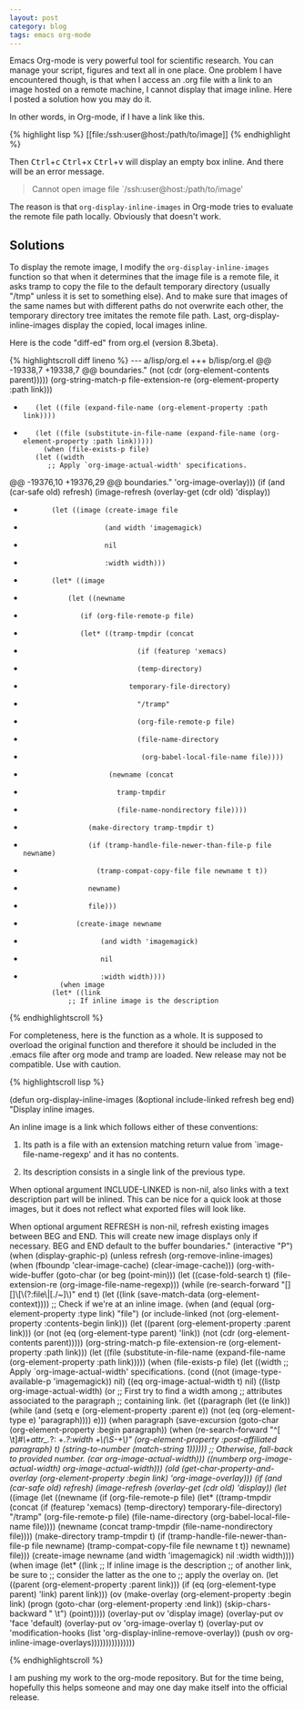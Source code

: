 ```yaml
---
layout: post
category: blog
tags: emacs org-mode
---
```


<!--start-excerpt-->Emacs Org-mode is very powerful tool for scientific research.  You can manage your script, figures and text all in one place.  One problem I have encountered though, is that when I access an .org file with a link to an image hosted on a remote machine, I cannot display that image inline.  Here I posted a solution how you may do it.<!--end-excerpt-->

In other words, in Org-mode, if I have a link like this.

{% highlight lisp %}
[[file:/ssh:user@host:/path/to/image]]
{% endhighlight %}

Then <kbd>Ctrl</kbd>+<kbd>c</kbd> <kbd>Ctrl</kbd>+<kbd>x</kbd> <kbd>Ctrl</kbd>+<kbd>v</kbd> will display an empty box inline.  And there will be an error message.

> Cannot open image file `/ssh:user@host:/path/to/image'

The reason is that <code>org-display-inline-images</code> in Org-mode tries to evaluate the remote file path locally.  Obviously that doesn't work.

Solutions
---

To display the remote image, I modify the <code>org-display-inline-images</code> function so that when it determines that the image file is a remote file, it asks tramp to copy the file to the default temporary directory (usually "/tmp" unless it is set to something else).  And to make sure that images of the same names but with different paths do not overwrite each other, the temporary directory tree imitates the remote file path.  Last, org-display-inline-images display the copied, local images inline.

Here is the code "diff-ed" from org.el (version 8.3beta).

{% highlightscroll diff lineno %}
--- a/lisp/org.el
+++ b/lisp/org.el
@@ -19338,7 +19338,7 @@ boundaries."
 			    (not (cdr (org-element-contents parent)))))
 		      (org-string-match-p file-extension-re
 					  (org-element-property :path link)))
-	     (let ((file (expand-file-name (org-element-property :path link))))
+	     (let ((file (substitute-in-file-name (expand-file-name (org-element-property :path link)))))
 	       (when (file-exists-p file)
 		 (let ((width
 			;; Apply `org-image-actual-width' specifications.
@@ -19376,10 +19376,29 @@ boundaries."
 			     'org-image-overlay)))
 		   (if (and (car-safe old) refresh)
 		       (image-refresh (overlay-get (cdr old) 'display))
-		     (let ((image (create-image file
-						  (and width 'imagemagick)
-						  nil
-						  :width width)))
+		     (let* ((image 
+			     (let ((newname
+				    (if (org-file-remote-p file)
+					(let* ((tramp-tmpdir (concat
+							      (if (featurep 'xemacs)
+								  (temp-directory)
+								temporary-file-directory)
+							      "/tramp"
+							      (org-file-remote-p file)
+							      (file-name-directory
+							       (org-babel-local-file-name file))))
+					       (newname (concat
+							 tramp-tmpdir 
+							 (file-name-nondirectory file))))
+					  (make-directory tramp-tmpdir t)
+					  (if (tramp-handle-file-newer-than-file-p file newname)
+						(tramp-compat-copy-file file newname t t))
+					  newname)
+				      file)))
+			       (create-image newname
+					     (and width 'imagemagick)
+					     nil
+					     :width width))))
 		       (when image
 			 (let* ((link
 				 ;; If inline image is the description
{% endhighlightscroll %}

For completeness, here is the function as a whole.  It is supposed to overload the original function and therefore it should be included in the .emacs file after org mode and tramp are loaded.  New release may not be compatible.  Use with caution.

{% highlightscroll lisp %}

(defun org-display-inline-images (&optional include-linked refresh beg end)
  "Display inline images.

An inline image is a link which follows either of these
conventions:

  1. Its path is a file with an extension matching return value
     from `image-file-name-regexp' and it has no contents.

  2. Its description consists in a single link of the previous
     type.

When optional argument INCLUDE-LINKED is non-nil, also links with
a text description part will be inlined.  This can be nice for
a quick look at those images, but it does not reflect what
exported files will look like.

When optional argument REFRESH is non-nil, refresh existing
images between BEG and END.  This will create new image displays
only if necessary.  BEG and END default to the buffer
boundaries."
  (interactive "P")
  (when (display-graphic-p)
    (unless refresh
      (org-remove-inline-images)
      (when (fboundp 'clear-image-cache) (clear-image-cache)))
    (org-with-wide-buffer
     (goto-char (or beg (point-min)))
     (let ((case-fold-search t)
	   (file-extension-re (org-image-file-name-regexp)))
       (while (re-search-forward "[][]\\[\\(?:file\\|[./~]\\)" end t)
	 (let ((link (save-match-data (org-element-context))))
	   ;; Check if we're at an inline image.
	   (when (and (equal (org-element-property :type link) "file")
		      (or include-linked
			  (not (org-element-property :contents-begin link)))
		      (let ((parent (org-element-property :parent link)))
			(or (not (eq (org-element-type parent) 'link))
			    (not (cdr (org-element-contents parent)))))
		      (org-string-match-p file-extension-re
					  (org-element-property :path link)))
	     (let ((file (substitute-in-file-name (expand-file-name (org-element-property :path link)))))
	       (when (file-exists-p file)
		 (let ((width
			;; Apply `org-image-actual-width' specifications.
			(cond
			 ((not (image-type-available-p 'imagemagick)) nil)
			 ((eq org-image-actual-width t) nil)
			 ((listp org-image-actual-width)
			  (or
			   ;; First try to find a width among
			   ;; attributes associated to the paragraph
			   ;; containing link.
			   (let ((paragraph
				  (let ((e link))
				    (while (and (setq e (org-element-property
							 :parent e))
						(not (eq (org-element-type e)
							 'paragraph))))
				    e)))
			     (when paragraph
			       (save-excursion
				 (goto-char (org-element-property :begin paragraph))
				   (when
				       (re-search-forward
					"^[ \t]*#\\+attr_.*?: +.*?:width +\\(\\S-+\\)"
					(org-element-property
					 :post-affiliated paragraph)
					t)
				     (string-to-number (match-string 1))))))
			   ;; Otherwise, fall-back to provided number.
			   (car org-image-actual-width)))
			 ((numberp org-image-actual-width)
			  org-image-actual-width)))
		       (old (get-char-property-and-overlay
			     (org-element-property :begin link)
			     'org-image-overlay)))
		   (if (and (car-safe old) refresh)
		       (image-refresh (overlay-get (cdr old) 'display))
		     (let* ((image 
			     (let ((newname
				    (if (org-file-remote-p file)
					(let* ((tramp-tmpdir (concat
							      (if (featurep 'xemacs)
								  (temp-directory)
								temporary-file-directory)
							      "/tramp"
							      (org-file-remote-p file)
							      (file-name-directory
							       (org-babel-local-file-name file))))
					       (newname (concat
							 tramp-tmpdir 
							 (file-name-nondirectory file))))
					  (make-directory tramp-tmpdir t)
					  (if (tramp-handle-file-newer-than-file-p file newname)
						(tramp-compat-copy-file file newname t t))
					  newname)
				      file)))
			       (create-image newname
					     (and width 'imagemagick)
					     nil
					     :width width))))
		       (when image
			 (let* ((link
				 ;; If inline image is the description
				 ;; of another link, be sure to
				 ;; consider the latter as the one to
				 ;; apply the overlay on.
				 (let ((parent
					(org-element-property :parent link)))
				   (if (eq (org-element-type parent) 'link)
				       parent
				     link)))
				(ov (make-overlay
				     (org-element-property :begin link)
				     (progn
				       (goto-char
					(org-element-property :end link))
				       (skip-chars-backward " \t")
				       (point)))))
			   (overlay-put ov 'display image)
			   (overlay-put ov 'face 'default)
			   (overlay-put ov 'org-image-overlay t)
			   (overlay-put
			    ov 'modification-hooks
			    (list 'org-display-inline-remove-overlay))
			   (push ov org-inline-image-overlays)))))))))))))))

{% endhighlightscroll %}

I am pushing my work to the org-mode repository.  But for the time being, hopefully this helps someone and may one day make itself into the official release.

